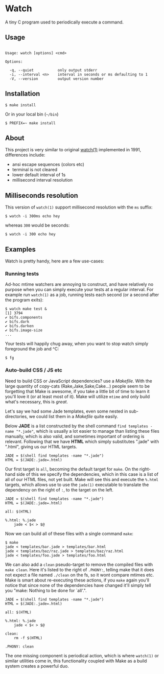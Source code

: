 
# Watch

  A tiny C program used to periodically execute a command.

## Usage

```

Usage: watch [options] <cmd>

Options:

  -q, --quiet           only output stderr
  -i, --interval <n>    interval in seconds or ms defaulting to 1
  -V, --version         output version number

```

## Installation

```
$ make install
```

Or in your local bin (`~/bin`)

```
$ PREFIX=~ make install
```

## About

  This project is very similar to original [watch(1)](http://linux.die.net/man/1/watch) implemented in 1991, differences include:

  - ansi escape sequences (colors etc)
  - terminal is not cleared
  - lower default interval of 1s
  - millisecond interval resolution

## Milliseconds resolution

 This version of `watch(1)` support millisecond resolution
 with the `ms` suffix:

```
$ watch -i 300ms echo hey
```

whereas `300` would be seconds:

```
$ watch -i 300 echo hey
```

## Examples

 Watch is pretty handy, here are a few use-cases:

### Running tests

  Ad-hoc mtime watchers are annoying to construct,
  and have relatively no purpose when you can simply
  execute your tests at a regular interval. For example
  run `watch(1)` as a job, running tests each second (or a 
  second after the program exits):

```
$ watch make test &
[1] 3794
✔ bifs.components
✔ bifs.dark
✔ bifs.darken
✔ bifs.image-size
...
```

 Your tests will happily chug away, when you want to
 stop watch simply foreground the job and ^C:
 
```
$ fg
```

### Auto-build CSS / JS etc

 Need to build CSS or JavaScript dependencies? use a _Makefile_. With the large quantity of copy-cats (Rake,Jake,Sake,Cake...) people seem to be forgetting that Make is awesome, if you take a little bit of time to learn it you'll love it (or at least most of it). Make will utilize `mtime` and only build what's necessary, this is _great_.

 Let's say we had some Jade templates, even some nested in sub-directories, we could list them in a _Makefile_ quite easily.
 
 Below __JADE__ is a list constructed by the shell command `find templates -name "*.jade"`, which is usually a lot easier to manage than listing these files manually, which is also valid, and sometimes important of ordering is relevant. Following that we have __HTML__ which simply substitutes ".jade" with ".html", giving us our HTML targets. 

```make
JADE = $(shell find templates -name "*.jade")
HTML = $(JADE:.jade=.html)
```

 Our first target is `all`, becoming the default target for `make`. On the right-hand side of this we specify the dependencies, which in this case is a list of all of our HTML files, not yet built. Make will see this and execute the `%.html` targets, which allows use to use the `jade(1)` executable to translate the dependency on the right of `:`, to the target on the left. 

```make
JADE = $(shell find templates -name "*.jade")
HTML = $(JADE:.jade=.html)

all: $(HTML)

%.html: %.jade
	jade < $< > $@
```

 Now we can build all of these files with a single command `make`:

```
$ make
jade < templates/bar.jade > templates/bar.html
jade < templates/baz/raz.jade > templates/baz/raz.html
jade < templates/foo.jade > templates/foo.html
```

 We can also add a `clean` pseudo-target to remove the compiled files with `make clean`. Here it's listed to the right of `.PHONY:`, telling make that it does not expect a file named `./clean` on the fs, so it wont compare mtimes etc. Make is smart about re-executing these actions, if you `make` again you'll notice that since none of the dependencies have changed it'll simply tell you "make: Nothing to be done for `all'.".

```make
JADE = $(shell find templates -name "*.jade")
HTML = $(JADE:.jade=.html)

all: $(HTML)

%.html: %.jade
	jade < $< > $@

clean:
	rm -f $(HTML)

.PHONY: clean
```

  The one missing component is periodical action, which is where `watch(1)` or similar utilities come in, this functionality coupled with Make as a build system creates a powerful duo. 
